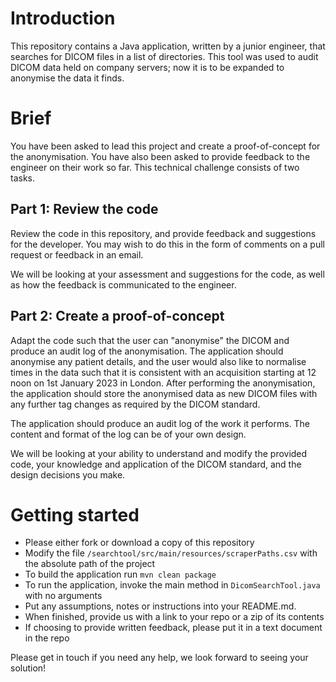 # Introduction
This repository contains a Java application, written by a junior engineer, that searches for DICOM files in a list of directories. This tool was used to audit DICOM data held on company servers; now it is to be expanded to anonymise the data it finds.

# Brief
You have been asked to lead this project and create a proof-of-concept for the anonymisation. You have also been asked to provide feedback to the engineer on their work so far. This technical challenge consists of two tasks.

## Part 1: Review the code
Review the code in this repository, and provide feedback and suggestions for the developer. You may wish to do this in the form of comments on a pull request or feedback in an email.

We will be looking at your assessment and suggestions for the code, as well as how the feedback is communicated to the engineer. 

## Part 2: Create a proof-of-concept
Adapt the code such that the user can "anonymise" the DICOM and produce an audit log of the anonymisation. The application should anonymise any patient details, and the user would also like to normalise times in the data such that it is consistent with an acquisition starting at 12 noon on 1st January 2023 in London. After performing the anonymisation, the application should store the anonymised data as new DICOM files with any further tag changes as required by the DICOM standard.

The application should produce an audit log of the work it performs. The content and format of the log can be of your own design. 

We will be looking at your ability to understand and modify the provided code, your knowledge and application of the DICOM standard, and the design decisions you make.

# Getting started
- Please either fork or download a copy of this repository
- Modify the file `/searchtool/src/main/resources/scraperPaths.csv` with the absolute path of the project
- To build the application run `mvn clean package`
- To run the application, invoke the main method in `DicomSearchTool.java` with no arguments
- Put any assumptions, notes or instructions into your README.md.
- When finished, provide us with a link to your repo or a zip of its contents
- If choosing to provide written feedback, please put it in a text document in the repo

Please get in touch if you need any help, we look forward to seeing your solution!